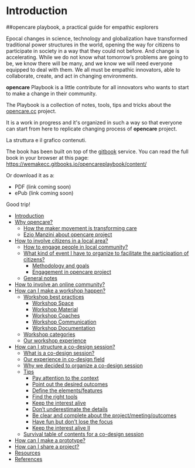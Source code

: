 # Introduction

##opencare playbook,  a practical guide for empathic explorers 


Epocal changes in science, technology and globalization have transformed traditional power structures in the world, opening the way for citizens to participate in society in a way that they could not before. And change is accelerating. While we do not know what tomorrow’s problems are going to be, we know there will be many, and we know we will need everyone equipped to deal with them. 
We all must be empathic innovators, able to collaborate, create, and act in changing environments. 

**opencare** Playbook is a little contribute for all innovators who wants to start to make a change in their community.

The Playbook is a collection of notes, tools, tips and tricks about the [opencare.cc](http://opencare.cc) project. 

It is a work in progress and it's organized in such a way so that everyone can start from here to replicate changing process of **opencare** project.

La struttura e il grafico contenuti.

The book has been built on top of the [gitbook](http://gitbook.com) service.
You can read the full book in your browser at this page: https://wemakecc.gitbooks.io/opencareplaybook/content/

Or download it as a:
- PDF (link coming soon)
- ePub (link coming soon)


Good trip!


* [Introduction](introduction.md)
* [Why opencare?](why_opencare.md)
   * [How the maker movement is transforming care](how_the_maker_movement_is_transforming_care.md)
   * [Ezio Manzini about opencare project](ezio_manzini_about_opencare_project.md)
* [How to involve citizens in a local area?](how_to_involve_a_local_community.md)
   * [How to engage people in local community?](how_to_engage_people_in_local_community.md)
   * [What kind of event I have to organize to facilitate the participation of citizens?](what_kind_of_event_i_have_to_organize_to_facilitat.md)
       * [Methodology and goals](methodology.md)
       * [Engagement in opencare project](engagement_in_opencare_project.md)
   * [General notes](general_notes.md)
* [How to involve an online community?](how_to_involve_an_online_community.md)
* [How can I make a workshop happen?](how_can_i_make_a_workshop_happen.md)
   * [Workshop best practices](workshop_best_practices.md)
       * [Workshop Space](workshop_space.md)
       * [Workshop Material](workshop_material.md)
       * [Workshop Coaches](workshop_coaches.md)
       * [Workshop Communication](workshop_communication.md)
       * [Workshop Documentation](workshop_documentation.md)
   * [Workshop categories](workshop_categories.md)
   * [Our workshop experience](our_workshop_experience.md)
* [How can I structure a co-design session?](how_can_i_structure_a_co-design_session.md)
   * [What is a co-design session?](what_is_a_co-design_session.md)
   * [Our experience in co-design field](our_experience_in_co-design_field.md)
   * [Why we decided to organize a co-design session](why_we_decided_to_organize_a_co-design_session.md)
   * [Tips](tips.md)
       * [Pay attention to the context](pay_attention_to_the_context.md)
       * [Point out the desired outcomes](point_out_the_desired_outcomes.md)
       * [Define the elements/features](define_the_elementsfeatures.md)
       * [Find the right tools](find_the_right_tools.md)
       * [Keep the interest alive](keep_the_interest_alive.md)
       * [Don’t underestimate the details](dont_underestimate_the_details.md)
       * [Be clear and complete about the project/meeting/outcomes](be_clear_and_complete_about_the_projectmeetingoutc.md)
       * [Have fun but don't lose the focus](have_fun_but_dont_lose_the_focus.md)
       * [Keep the interest alive II](keep_the_interest_alive_ii.md)
   * [Survival table of contents for a co-design session](overview__survival_table_of_contents_for_a_co-desi.md)
* [How can I make a prototype?](how_can_i_make_a_prototype.md)
* [How can I share a project?](how_can_i_share_a_project.md)
* [Resources](resources.md)
* [References](references.md)


